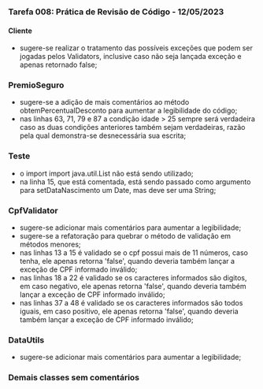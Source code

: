### Tarefa 008: Prática de Revisão de Código - 12/05/2023

#### Cliente

- sugere-se realizar o tratamento das possíveis exceções que podem ser jogadas pelos Validators, inclusive caso não seja lançada exceção e apenas retornado false;

### PremioSeguro

- sugere-se a adição de mais comentários ao método obtemPercentualDesconto para aumentar a legibilidade do código;
- nas linhas 63, 71, 79 e 87 a condição idade > 25 sempre será verdadeira caso as duas condições anteriores também sejam verdadeiras, razão pela qual demonstra-se desnecessária sua escrita;

### Teste

- o import import java.util.List não está sendo utilizado;
- na linha 15, que está comentada, está sendo passado como argumento para setDataNascimento um Date, mas deve ser uma String; 

### CpfValidator

- sugere-se adicionar mais comentários para aumentar a legibilidade;
- sugere-se a refatoração para quebrar o método de validação em métodos menores;
- nas linhas 13 a 15 é validado se o cpf possui mais de 11 números, caso tenha, ele apenas retorna 'false', quando deveria também lançar a exceção de CPF informado inválido;
- nas linhas 18 a 22 é validado se os caracteres informados são digitos, em caso negativo, ele apenas retorna 'false', quando deveria também lançar a exceção de CPF informado inválido;
- nas linhas 37 a 48 é validado se os caracteres informados são todos iguais, em caso positivo, ele apenas retorna 'false', quando deveria também lançar a exceção de CPF informado inválido;


### DataUtils

- sugere-se adicionar mais comentários para aumentar a legibilidade;

### Demais classes sem comentários

</DIV/>
